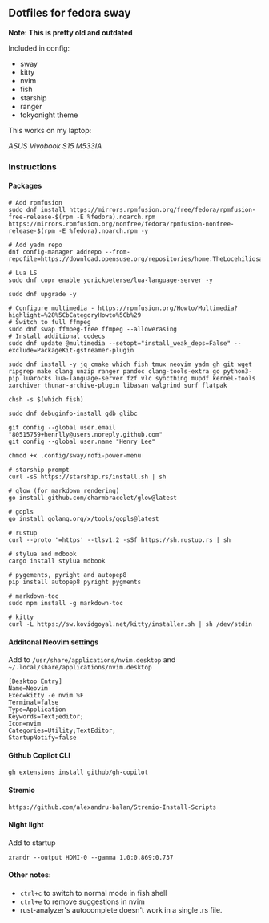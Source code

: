 ## Dotfiles for fedora sway

**Note: This is pretty old and outdated**

Included in config:
 - sway
 - kitty
 - nvim
 - fish
 - starship
 - ranger
 - tokyonight theme

This works on my laptop:

*ASUS Vivobook S15 M533IA*

### Instructions

#### Packages
```
# Add rpmfusion
sudo dnf install https://mirrors.rpmfusion.org/free/fedora/rpmfusion-free-release-$(rpm -E %fedora).noarch.rpm https://mirrors.rpmfusion.org/nonfree/fedora/rpmfusion-nonfree-release-$(rpm -E %fedora).noarch.rpm -y

# Add yadm repo
dnf config-manager addrepo --from-repofile=https://download.opensuse.org/repositories/home:TheLocehiliosan:yadm/Fedora_40/home:TheLocehiliosan:yadm.repo

# Lua LS
sudo dnf copr enable yorickpeterse/lua-language-server -y

sudo dnf upgrade -y

# Configure multimedia - https://rpmfusion.org/Howto/Multimedia?highlight=%28%5CbCategoryHowto%5Cb%29
# Switch to full ffmpeg
sudo dnf swap ffmpeg-free ffmpeg --allowerasing
# Install additional codecs
sudo dnf update @multimedia --setopt="install_weak_deps=False" --exclude=PackageKit-gstreamer-plugin

sudo dnf install -y jq cmake which fish tmux neovim yadm gh git wget ripgrep make clang unzip ranger pandoc clang-tools-extra go python3-pip luarocks lua-language-server fzf vlc syncthing mupdf kernel-tools xarchiver thunar-archive-plugin libasan valgrind surf flatpak

chsh -s $(which fish)

sudo dnf debuginfo-install gdb glibc

git config --global user.email "80515759+henrlly@users.noreply.github.com"
git config --global user.name "Henry Lee"

chmod +x .config/sway/rofi-power-menu

# starship prompt
curl -sS https://starship.rs/install.sh | sh

# glow (for markdown rendering)
go install github.com/charmbracelet/glow@latest

# gopls
go install golang.org/x/tools/gopls@latest

# rustup
curl --proto '=https' --tlsv1.2 -sSf https://sh.rustup.rs | sh

# stylua and mdbook
cargo install stylua mdbook

# pygements, pyright and autopep8
pip install autopep8 pyright pygments

# markdown-toc
sudo npm install -g markdown-toc

# kitty
curl -L https://sw.kovidgoyal.net/kitty/installer.sh | sh /dev/stdin
```

#### Additonal Neovim settings
Add to `/usr/share/applications/nvim.desktop` and `~/.local/share/applications/nvim.desktop`
```
[Desktop Entry]
Name=Neovim
Exec=kitty -e nvim %F
Terminal=false
Type=Application
Keywords=Text;editor;
Icon=nvim
Categories=Utility;TextEditor;
StartupNotify=false
```

#### Github Copilot CLI
```
gh extensions install github/gh-copilot
```

#### Stremio
```
https://github.com/alexandru-balan/Stremio-Install-Scripts
```

#### Night light
Add to startup
```
xrandr --output HDMI-0 --gamma 1.0:0.869:0.737
```

#### Other notes:

 - `ctrl+c` to switch to normal mode in fish shell
 - `ctrl+e` to remove suggestions in nvim
 - rust-analyzer's autocomplete doesn't work in a single .rs file.

